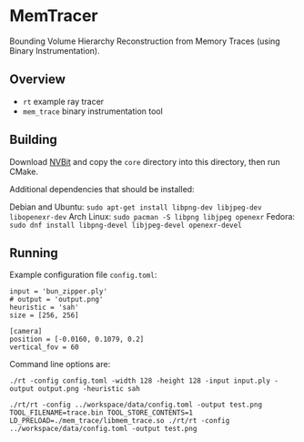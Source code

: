 # MemTracer

Bounding Volume Hierarchy Reconstruction from Memory Traces (using Binary Instrumentation).

## Overview

- `rt` example ray tracer
- `mem_trace` binary instrumentation tool

## Building

Download [NVBit](https://github.com/NVlabs/NVBit/releases) and copy the `core` directory into this directory, then run CMake.

Additional dependencies that should be installed:

Debian and Ubuntu: `sudo apt-get install libpng-dev libjpeg-dev libopenexr-dev`
Arch Linux: `sudo pacman -S libpng libjpeg openexr`
Fedora: `sudo dnf install libpng-devel libjpeg-devel openexr-devel`

## Running

Example configuration file `config.toml`:

```
input = 'bun_zipper.ply'
# output = 'output.png'
heuristic = 'sah'
size = [256, 256]

[camera]
position = [-0.0160, 0.1079, 0.2]
vertical_fov = 60
```

Command line options are:

```
./rt -config config.toml -width 128 -height 128 -input input.ply -output output.png -heuristic sah
```

```
./rt/rt -config ../workspace/data/config.toml -output test.png
TOOL_FILENAME=trace.bin TOOL_STORE_CONTENTS=1 LD_PRELOAD=./mem_trace/libmem_trace.so ./rt/rt -config ../workspace/data/config.toml -output test.png
```
